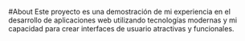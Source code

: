 #About
Este proyecto es una demostración de mi experiencia en el desarrollo de aplicaciones web utilizando tecnologías modernas y mi capacidad para crear interfaces de usuario atractivas y funcionales.
